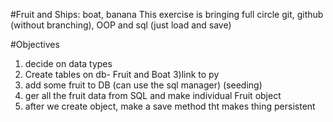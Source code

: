 #Fruit and Ships: boat, banana
This exercise is bringing full circle git, github (without branching), OOP and sql (just load and save)

#Objectives
1) decide on data types
2) Create tables on db- Fruit and Boat
3)link to py
4) add some fruit to DB (can use the sql manager) (seeding)
5) ger all the fruit data from SQL and make individual Fruit object
6) after we create object, make a save method tht makes thing persistent               